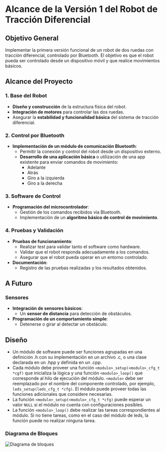 # Alcance de la Versión 1 del Robot de Tracción Diferencial

## Objetivo General

Implementar la primera versión funcional de un robot de dos ruedas con tracción diferencial, controlado por Bluetooth. El objetivo es que el robot pueda ser controlado desde un dispositivo móvil y que realice movimientos básicos.

## Alcance del Proyecto

### 1. Base del Robot

- **Diseño y construcción** de la estructura física del robot.
- **Integración de motores** para controlar las dos ruedas.
- Asegurar la **estabilidad y funcionalidad básica** del sistema de tracción diferencial.

### 2. Control por Bluetooth

- **Implementación de un módulo de comunicación Bluetooth**:
  - Permitir la conexión y control del robot desde un dispositivo externo.
  - **Desarrollo de una aplicación básica** o utilización de una app existente para enviar comandos de movimiento:
    - Adelante
    - Atrás
    - Giro a la izquierda
    - Giro a la derecha

### 3. Software de Control

- **Programación del microcontrolador**:
  - Gestión de los comandos recibidos vía Bluetooth.
  - Implementación de un **algoritmo básico de control de movimiento**.

### 4. Pruebas y Validación

- **Pruebas de funcionamiento**:
  - Realizar test para validar tanto el software como hardware.
  - Validar que el robot responda adecuadamente a los comandos.
  - Asegurar que el robot pueda operar en un entorno controlado.
- **Documentación**:
  - Registro de las pruebas realizadas y los resultados obtenidos.

## A Futuro

### Sensores
- **Integración de sensores básicos**:
  - Un **sensor de distancia** para detección de obstáculos.
- **Programación de un comportamiento simple**:
  - Detenerse o girar al detectar un obstáculo.

## Diseño

- Un módulo de software puede ser funciones agrupadas en una definición .h con
  su implementación en un archivo .c, o una clase declarada en un .hpp y
definida en un .cpp.
- Cada módulo debe proveer una función `<modulo>_setup(<modulo>_cfg_t *cgf)`
  que inicializa la lógica y una función `<modulo>_loop()` que corresponde al
hilo de ejecución del módulo. `<modulo>` debe ser reemplazado por el nombre del
componente controlado, por ejemplo, `leds_setup(leds_cfg_t *cfg)`. El módulo
puede proveer todas las funciones adicionales que considere necesarias.
- La función `<modulo>_setup(<modulo>_cfg_t *cfg)` puede esperar un valor
  `NULL` si el módulo no cuenta con configuraciones posibles.
- La función `<modulo>_loop()` debe realizar las tareas correspondientes al
  módulo. Si no tiene tareas, como en el caso del módulo de leds, la función
puede no realizar ninguna tarea.

### Diagrama de Bloques

![Diagrama de bloques](./images/rtd_bloques.png)

